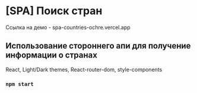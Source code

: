 # [SPA] Поиск стран

Ссылка на демо - spa-countries-ochre.vercel.app

## Использование стороннего апи для получение информации о странах

React, Light/Dark themes, React-router-dom, style-components

### `npm start`

